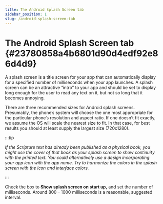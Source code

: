 ```yaml
---
title: The Android Splash Screen tab
sidebar_position: 1
slug: /android-splash-screen-tab
---
```


# **The Android Splash Screen tab** {#23780858a4b6801d90d4edf92e86d4d9}

A splash screen is a title screen for your app that can automatically display for a specified number of milliseconds when your app launches. A splash screen can be an attractive “intro” to your app and should be set to display long enough for the user to read any text on it, but not so long that it becomes annoying.

There are three recommended sizes for Android splash screens. Presumably, the phone’s system will choose the one most appropriate for the particular phone’s resolution and aspect ratio. If one doesn’t fit exactly, we assume the OS will scale the nearest size to fit. In that case, for best results you should at least supply the largest size (720x1280).

:::tip

_If the Scripture text has already been published as a physical book, you might use the cover of that book as your splash screen to show continuity with the printed text. You could alternatively use a design incorporating your app icon with the app name. Try to harmonize the colors in the splash screen with the icon and interface colors._

:::

Check the box to **Show splash screen on start up,** and set the number of milliseconds. Around 800 – 1000 milliseconds is a reasonable, suggested interval.

